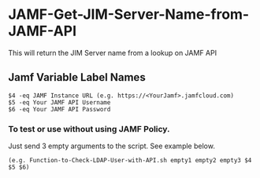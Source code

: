 # JAMF-Get-JIM-Server-Name-from-JAMF-API

 This will return the JIM Server name from a lookup on JAMF API

## Jamf Variable Label Names

	$4 -eq JAMF Instance URL (e.g. https://<YourJamf>.jamfcloud.com)
	$5 -eq Your JAMF API Username
	$6 -eq Your JAMF API Password

### To test or use without using JAMF Policy.
Just send 3 empty arguments to the script. See example below.

	(e.g. Function-to-Check-LDAP-User-with-API.sh empty1 empty2 empty3 $4 $5 $6)
